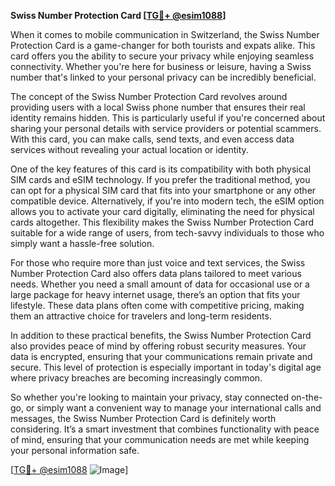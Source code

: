 **Swiss Number Protection Card [[TG💪+ @esim1088](https://t.me/s/esim1088)]**

When it comes to mobile communication in Switzerland, the Swiss Number Protection Card is a game-changer for both tourists and expats alike. This card offers you the ability to secure your privacy while enjoying seamless connectivity. Whether you're here for business or leisure, having a Swiss number that's linked to your personal privacy can be incredibly beneficial.

The concept of the Swiss Number Protection Card revolves around providing users with a local Swiss phone number that ensures their real identity remains hidden. This is particularly useful if you're concerned about sharing your personal details with service providers or potential scammers. With this card, you can make calls, send texts, and even access data services without revealing your actual location or identity.

One of the key features of this card is its compatibility with both physical SIM cards and eSIM technology. If you prefer the traditional method, you can opt for a physical SIM card that fits into your smartphone or any other compatible device. Alternatively, if you're into modern tech, the eSIM option allows you to activate your card digitally, eliminating the need for physical cards altogether. This flexibility makes the Swiss Number Protection Card suitable for a wide range of users, from tech-savvy individuals to those who simply want a hassle-free solution.

For those who require more than just voice and text services, the Swiss Number Protection Card also offers data plans tailored to meet various needs. Whether you need a small amount of data for occasional use or a large package for heavy internet usage, there’s an option that fits your lifestyle. These data plans often come with competitive pricing, making them an attractive choice for travelers and long-term residents.

In addition to these practical benefits, the Swiss Number Protection Card also provides peace of mind by offering robust security measures. Your data is encrypted, ensuring that your communications remain private and secure. This level of protection is especially important in today's digital age where privacy breaches are becoming increasingly common.

So whether you're looking to maintain your privacy, stay connected on-the-go, or simply want a convenient way to manage your international calls and messages, the Swiss Number Protection Card is definitely worth considering. It’s a smart investment that combines functionality with peace of mind, ensuring that your communication needs are met while keeping your personal information safe.

[[TG💪+ @esim1088](https://t.me/s/esim1088) ![Image](https://i.postimg.cc/Y0z9fWf4/image.png)]